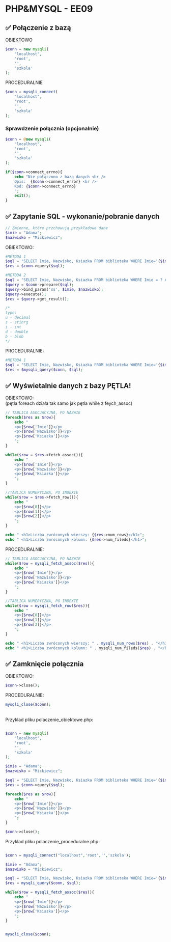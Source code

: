 
# PHP&MYSQL -  EE09

## ✅ Połączenie z bazą
OBIEKTOWO
```php
$conn = new mysqli(
    "localhost",
    'root',
    '',
    'szkola'
);
```
PROCEDURALNIE
```php
$conn = mysqli_connect(
    "localhost",
    'root',
    '',
    'szkola'
);
```

### Sprawdzenie połącznia (opcjonalnie)
```php
$conn = @new mysqli(
    "localhost",
    'root',
    '',
    'szkola'
);

if($conn->connect_errno){
    echo "Nie połączono z bazą danych <br />
    Opis:  {$conn->connect_error} <br />
    Kod: {$conn->connect_errno}
    ";
    exit();
}

```


## ✅ Zapytanie SQL - wykonanie/pobranie danych


```php
// Zmienne, które przchowują przykładowe dane
$imie = "Adama";
$nazwisko = "Mickiewicz";
```
OBIEKTOWO:

```php
#METODA 1
$sql = "SELECT Imie, Nazwisko, Ksiazka FROM biblioteka WHERE Imie='{$imie}' AND Nazwisko='{$nazwisko}'";
$res = $conn->query($sql);

#METODA 2
$sql = "SELECT Imie, Nazwisko, Ksiazka FROM biblioteka WHERE Imie = ? AND nazwisko =?";
$query = $conn->prepare($sql);
$query->bind_param('ss', $imie, $nazwisko);
$query->execute();
$res = $query->get_result();

/*
type:
u - decimal
s - stinrg
i - int
d - double
b - blob
*/
```

PROCEDURALNIE:

```php
#METODA 1
$sql = "SELECT Imie, Nazwisko, Ksiazka FROM biblioteka WHERE Imie='{$imie}' AND Nazwisko='{$nazwisko}'";
$res = $mysqli_query($conn, $sql);

```




## ✅ Wyświetalnie danych z bazy PĘTLA!
OBIEKTOWO: \
(pętla foreach działa tak samo jak pętla while z feych_assoc)
```php
// TABLICA ASOCJACYJNA, PO NAZWIE
foreach($res as $row){
    echo "
    <p>{$row['Imie']}</p>
    <p>{$row['Nazwisko']}</p>
    <p>{$row['Ksiazka']}</p>
    ";
}

while($row = $res->fetch_assoc()){
    echo "
    <p>{$row['Imie']}</p>
    <p>{$row['Nazwisko']}</p>
    <p>{$row['Ksiazka']}</p>
    ";
}

//TABLICA NUMERYCZNA, PO INDEXIE
while($row = $res->fetch_row()){
    echo "
    <p>{$row[0]}</p>
    <p>{$row[1]}</p>
    <p>{$row[2]}</p>
    ";
}

echo " <h1>Liczba zwróconych wierszy: {$res->num_rows}</h1>";
echo " <h1>Liczba zwróconych kolumn: {$res->num_fileds}</h1>";
```

PROCEDURALNIE:

```php
// TABLICA ASOCJACYJNA, PO NAZWIE
while($row = mysqli_fetch_assoc($res)){
    echo "
    <p>{$row['Imie']}</p>
    <p>{$row['Nazwisko']}</p>
    <p>{$row['Ksiazka']}</p>
    ";
}

//TABLICA NUMERYCZNA, PO INDEXIE
while($row = mysqli_fetch_row($res)){
    echo "
    <p>{$row[0]}</p>
    <p>{$row[1]}</p>
    <p>{$row[2]}</p>
    ";
}

echo " <h1>Liczba zwróconych wierszy: " . mysqli_num_rows($res) . "</h1>";
echo " <h1>Liczba zwróconych kolumn: " . mysqli_num_fileds($res) . "</h1>";
```




## ✅ Zamknięcie połącznia


OBIEKTOWO:
```php
$conn->close();
```

PROCEDURALNIE:
```php
mysqli_close($conn);
```


\
Przyklad pliku polaczenie_obiektowe.php:
```php

$conn = new mysqli(
    "localhost",
    'root',
    '',
    'szkola'
);

$imie = "Adama";
$nazwisko = "Mickiewicz";

$sql = "SELECT Imie, Nazwisko, Ksiazka FROM biblioteka WHERE Imie='{$imie}' AND Nazwisko='{$nazwisko}'";
$res = $conn->query($sql);

foreach($res as $row){
    echo "
    <p>{$row['Imie']}</p>
    <p>{$row['Nazwisko']}</p>
    <p>{$row['Ksiazka']}</p>
    ";
}

$conn->close();
```

Przyklad pliku polaczenie_proceduralne.php:
```php

$conn = mysqli_connect("localhost",'root','','szkola');

$imie = "Adama";
$nazwisko = "Mickiewicz";

$sql = "SELECT Imie, Nazwisko, Ksiazka FROM biblioteka WHERE Imie='{$imie}' AND Nazwisko='{$nazwisko}'";
$res = mysqli_query($conn, $sql);

while($row = mysqli_fetch_assoc($res)){
    echo "
    <p>{$row['Imie']}</p>
    <p>{$row['Nazwisko']}</p>
    <p>{$row['Ksiazka']}</p>
    ";
}


mysqli_close($conn);
```